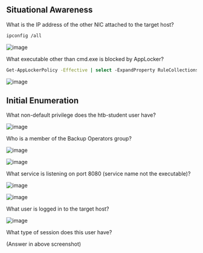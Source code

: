 ## Situational Awareness

What is the IP address of the other NIC attached to the target host?
```bash
ipconfig /all
```
![image](https://github.com/user-attachments/assets/26cdad1b-236a-473e-82ae-f41dcf8cb1b6)

What executable other than cmd.exe is blocked by AppLocker?
```bash
Get-AppLockerPolicy -Effective | select -ExpandProperty RuleCollections
```
![image](https://github.com/user-attachments/assets/96d197df-0e0b-41c9-8a1a-666803104a78)

## Initial Enumeration

What non-default privilege does the htb-student user have?

![image](https://github.com/user-attachments/assets/160484cc-3379-4ac9-b05e-c868d60fc714)

Who is a member of the Backup Operators group?

![image](https://github.com/user-attachments/assets/378109a5-9bc3-436e-8a14-44d38f2f5048)

![image](https://github.com/user-attachments/assets/7dfa0584-42a7-4864-8239-1f9da4be8983)

What service is listening on port 8080 (service name not the executable)?

![image](https://github.com/user-attachments/assets/2189cc24-c959-4bb2-bd3e-2314fa994898)

![image](https://github.com/user-attachments/assets/7de6243b-c79d-435f-bafb-18d24a061729)

What user is logged in to the target host?

![image](https://github.com/user-attachments/assets/8c88529d-7684-4b45-a2b2-8a5914d531da)

What type of session does this user have?

(Answer in above screenshot)
